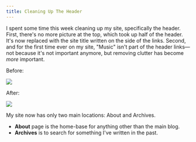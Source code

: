 ```yaml
---
title: Cleaning Up The Header
---
```


I spent some time this week cleaning up my site, specifically the header. First, there's no more picture at the top, which took up half of the header. It's now replaced with the site title written on the side of the links. Second, and for the first time ever on my site, "Music" isn't part of the header links—not because it's not important anymore, but removing clutter has become *more* important.

Before:

![][image-1]

After:

![][image-2]

My site now has only two main locations: About and Archives.

- **About** page is the home-base for anything other than the main blog.
- **Archives** is to search for something I've written in the past.

[image-1]:	https://dl.dropboxusercontent.com/s/qwu4a4tuoseuskt/8B99D737-A82F-407E-A84C-07F0510FBBD2.jpg
[image-2]:	https://dl.dropboxusercontent.com/s/613v9bimyowgtsr/D201C29F-7227-407A-A594-3792A62FB370.jpg